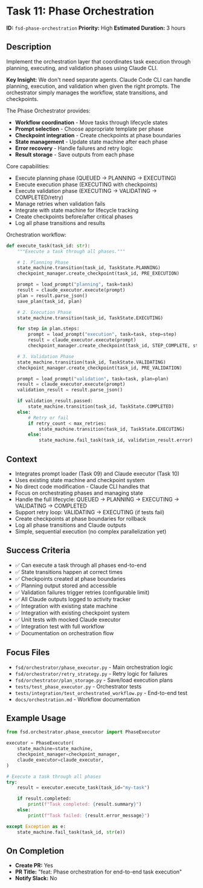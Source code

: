 # Task 11: Phase Orchestration

**ID:** `fsd-phase-orchestration`
**Priority:** High
**Estimated Duration:** 3 hours

## Description

Implement the orchestration layer that coordinates task execution through planning, executing, and validation phases using Claude CLI.

**Key Insight:** We don't need separate agents. Claude Code CLI can handle planning, execution, and validation when given the right prompts. The orchestrator simply manages the workflow, state transitions, and checkpoints.

The Phase Orchestrator provides:
- **Workflow coordination** - Move tasks through lifecycle states
- **Prompt selection** - Choose appropriate template per phase
- **Checkpoint integration** - Create checkpoints at phase boundaries
- **State management** - Update state machine after each phase
- **Error recovery** - Handle failures and retry logic
- **Result storage** - Save outputs from each phase

Core capabilities:
- Execute planning phase (QUEUED → PLANNING → EXECUTING)
- Execute execution phase (EXECUTING with checkpoints)
- Execute validation phase (EXECUTING → VALIDATING → COMPLETED/retry)
- Manage retries when validation fails
- Integrate with state machine for lifecycle tracking
- Create checkpoints before/after critical phases
- Log all phase transitions and results

Orchestration workflow:
```python
def execute_task(task_id: str):
    """Execute a task through all phases."""

    # 1. Planning Phase
    state_machine.transition(task_id, TaskState.PLANNING)
    checkpoint_manager.create_checkpoint(task_id, PRE_EXECUTION)

    prompt = load_prompt("planning", task=task)
    result = claude_executor.execute(prompt)
    plan = result.parse_json()
    save_plan(task_id, plan)

    # 2. Execution Phase
    state_machine.transition(task_id, TaskState.EXECUTING)

    for step in plan.steps:
        prompt = load_prompt("execution", task=task, step=step)
        result = claude_executor.execute(prompt)
        checkpoint_manager.create_checkpoint(task_id, STEP_COMPLETE, step_number=step.number)

    # 3. Validation Phase
    state_machine.transition(task_id, TaskState.VALIDATING)
    checkpoint_manager.create_checkpoint(task_id, PRE_VALIDATION)

    prompt = load_prompt("validation", task=task, plan=plan)
    result = claude_executor.execute(prompt)
    validation_result = result.parse_json()

    if validation_result.passed:
        state_machine.transition(task_id, TaskState.COMPLETED)
    else:
        # Retry or fail
        if retry_count < max_retries:
            state_machine.transition(task_id, TaskState.EXECUTING)
        else:
            state_machine.fail_task(task_id, validation_result.error)
```

## Context

- Integrates prompt loader (Task 09) and Claude executor (Task 10)
- Uses existing state machine and checkpoint system
- No direct code modification - Claude CLI handles that
- Focus on orchestrating phases and managing state
- Handle the full lifecycle: QUEUED → PLANNING → EXECUTING → VALIDATING → COMPLETED
- Support retry loop: VALIDATING → EXECUTING (if tests fail)
- Create checkpoints at phase boundaries for rollback
- Log all phase transitions and Claude outputs
- Simple, sequential execution (no complex parallelization yet)

## Success Criteria

- ✅ Can execute a task through all phases end-to-end
- ✅ State transitions happen at correct times
- ✅ Checkpoints created at phase boundaries
- ✅ Planning output stored and accessible
- ✅ Validation failures trigger retries (configurable limit)
- ✅ All Claude outputs logged to activity tracker
- ✅ Integration with existing state machine
- ✅ Integration with existing checkpoint system
- ✅ Unit tests with mocked Claude executor
- ✅ Integration test with full workflow
- ✅ Documentation on orchestration flow

## Focus Files

- `fsd/orchestrator/phase_executor.py` - Main orchestration logic
- `fsd/orchestrator/retry_strategy.py` - Retry logic for failures
- `fsd/orchestrator/plan_storage.py` - Save/load execution plans
- `tests/test_phase_executor.py` - Orchestrator tests
- `tests/integration/test_orchestrated_workflow.py` - End-to-end test
- `docs/orchestration.md` - Workflow documentation

## Example Usage

```python
from fsd.orchestrator.phase_executor import PhaseExecutor

executor = PhaseExecutor(
    state_machine=state_machine,
    checkpoint_manager=checkpoint_manager,
    claude_executor=claude_executor,
)

# Execute a task through all phases
try:
    result = executor.execute_task(task_id="my-task")

    if result.completed:
        print(f"Task completed: {result.summary}")
    else:
        print(f"Task failed: {result.error_message}")

except Exception as e:
    state_machine.fail_task(task_id, str(e))
```

## On Completion

- **Create PR:** Yes
- **PR Title:** "feat: Phase orchestration for end-to-end task execution"
- **Notify Slack:** No
